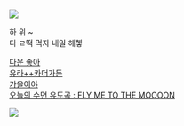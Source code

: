 # 
![](https://item.kakaocdn.net/do/6469168a79defa072447178b97ef35cff43ad912ad8dd55b04db6a64cddaf76d)   


하 위 ~  
다 ㄹ떡 먹자 내일 헤헿



[다운 좋아](https://youtu.be/DGFsc3Ksqug)            
[유라++카더가든](https://youtu.be/DVcU7LC_6G0)   
[가을이야](https://youtu.be/EzQsoZYY470)  
[오늘의 수면 유도곡 : FLY ME TO THE MOOOON](https://youtu.be/ZEcqHA7dbwM)     
 
 
  
![](https://post-phinf.pstatic.net/MjAxOTA2MjhfMjI2/MDAxNTYxNzA5NjM2MTg2.t6-T-XCehgScI0qUCfYH9URGAo30azQ-bbtMrFGBV5kg.K2X9CS0SEC28hC_g9n5EdWcGlPfMZ-EPa1bSp8uksw0g.GIF/chansem_zalga-cute-smile-ani.gif?type=w1200)  
